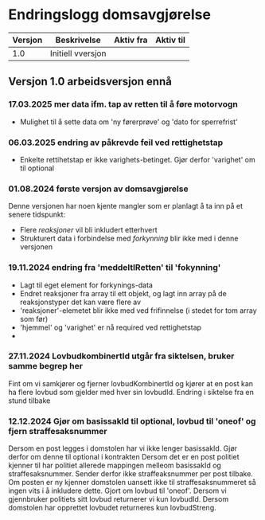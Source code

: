 # Endringslogg domsavgjørelse

| Versjon | Beskrivelse       | Aktiv fra  | Aktiv til |
|---------|-------------------|------------|----------|
| 1.0     | Initiell vversjon |            ||

## Versjon 1.0 arbeidsversjon ennå

### 17.03.2025 mer data ifm. tap av retten til å føre motorvogn
* Mulighet til å sette data om 'ny førerprøve' og 'dato for sperrefrist'

### 06.03.2025 endring av påkrevde feil ved rettighetstap
* Enkelte rettihetstap er ikke varighets-betinget. Gjør derfor 'varighet' om til optional

### 01.08.2024 første versjon av domsavgjørelse
Denne versjonen har noen kjente mangler som er planlagt å ta inn på et senere tidspunkt:
* Flere _reaksjoner_ vil bli inkludert etterhvert
* Strukturert data i forbindelse med _forkynning_ blir ikke med i denne versjonen

### 19.11.2024 endring fra 'meddeltIRetten' til 'fokynning'
* Lagt til eget element for forkynings-data
* Endret reaksjoner fra array til ett objekt, og lagt inn array på de reaksjonstyper det kan være flere av
* 'reaksjoner'-elemetet blir ikke med ved frifinnelse (i stedet for tom array som før)
* 'hjemmel' og 'varighet' er nå required ved rettighetstap
* 
### 27.11.2024 LovbudkombinertId utgår fra siktelsen, bruker samme begrep her
Fint om vi samkjører og fjerner lovbudKombinertId og kjører at en post kan ha flere lovbud som gjelder med hver sin lovbudId.
Endring i siktelse fra en stund tilbake

### 12.12.2024 Gjør om basissakId til optional, lovbud til 'oneof' og fjern straffesaksnummer
Dersom en post legges i domstolen har vi ikke lenger basissakId. Gjør derfor om denne til optional i kontrakten
Dersom det er en post politiet kjenner til har politiet allerede mappingen melleom basissakId og straffesaksnummer. Sender derfor ikke straffeaksnummer per post tilbake.
    Om posten er ny kjenner domstolen uansett ikke til straffesaksnummeret så ingen vits i å inkludere dette.
Gjort om lovbud til 'oneof'. Dersom vi gjennbruker politiets sitt lovbud returnerer vi kun lovbudId. Dersom domstolen har opprettet lovbudet returneres kun lovbudStreng.
